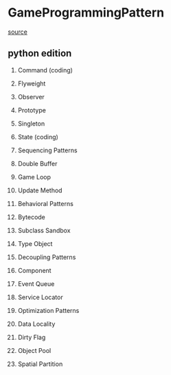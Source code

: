 # GameProgrammingPattern

[source](http://gameprogrammingpatterns.com/contents.html)

## python edition

1. Command (coding)

2. Flyweight

3. Observer

4. Prototype

5. Singleton

6. State (coding)

7. Sequencing Patterns

8. Double Buffer

9. Game Loop

10. Update Method

11. Behavioral Patterns

12. Bytecode

13. Subclass Sandbox

14. Type Object

15. Decoupling Patterns

16. Component

17. Event Queue

18. Service Locator

19. Optimization Patterns

20. Data Locality

21. Dirty Flag

22. Object Pool

23. Spatial Partition
